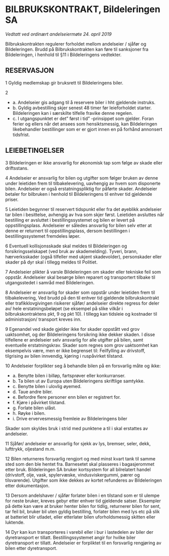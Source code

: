 BILBRUKSKONTRAKT, Bildeleringen SA
==================================

_Vedtatt ved ordinært andelseiermøte 24. april 2019_

Bilbrukskontrakten regulerer forholdet mellom andelseier / sjåfør og
Bildeleringen. Brudd på Bilbrukskontrakten kan føre til sanksjoner fra
Bildeleringen, i henhold til §11 i Bildeleringens vedtekter.

## RESERVASJON ##

1 Gyldig medlemskap gir bruksrett til Bildeleringens biler.

2

- a.   Andelseier gis adgang til å reservere biler i hht gjeldende instruks.
- b.   Gyldig avbestilling skjer senest 48 timer før leieforholdet starter.
  Bildeleringen kan i særskilte tilfelle fravike denne regelen.
- c.   I utgangspunktet er det” først i tid” -prinsippet som gjelder. Foran
  ferier og ellers når det ansees som hensiktsmessig, kan Bildeleringen
  likebehandler bestillinger som er er gjort innen en på forhånd annonsert
  tidsfrist.

## LEIEBETINGELSER ##

3 Bildeleringen er ikke ansvarlig for økonomisk tap som følge av skade eller
driftsstans.

4 Andelseier er ansvarlig for bilen og utgifter som følger bruken av denne under
leietiden frem til tilbakelevering, uavhengig av hvem som disponerte bilen.
Andelseier er også erstatningspliktig for påførte skader. Andelseier betaler for
bilbruken i henhold til Bildeleringens til enhver tid gjeldende priser.

5 Leietiden begynner til reservert tidspunkt eller fra det øyeblikk andelseier
tar bilen i besittelse, avhengig av hva som skjer først. Leietiden avsluttes når
bestilling er avsluttet i bestillingssystemet og bilen er levert på
oppstillingsplass. Andelseier er således ansvarlig for bilen selv etter at denne
er returnert til oppstillingsplass, dersom bestillingen i bestillingssystemet
fremdeles løper.

6 Eventuell kollisjonsskade skal meldes til Bildeleringen og
forsikringsselskapet (ved bruk av skademelding). Tyveri, brann, hærverksskader
(også tilfeller med ukjent skadevolder), personskader eller skader på dyr skal i
tillegg meldes til Politiet.

7 Andelseier plikter å varsle Bildeleringen om skader eller tekniske feil som
oppstår. Andelseier skal besørge bilen reparert og transportert tilbake til
utgangsstedet i samråd med Bildeleringen.

8 Andelseier er ansvarlig for skader som oppstår under leietiden frem til
tilbakelevering, Ved brudd på den til enhver tid gjeldende bilbrukskontrakt
eller trafikklovgivingen risikerer sjåfør/ andelseier direkte regress for deler
av/ hele erstatningsbeløpet (se eksempel på slike vilkår i bilbrukskontraktens
pkt, 9 og pkt 10). I tillegg kan tidsleie og kostnader til administrasjon/
transport kreves inn.

9 Egenandel ved skade gjelder ikke for skader oppstått ved grov uaktsomhet, og
der Bildeleringens forsikring ikke dekker skaden. I disse tilfellene er
andelseier selv ansvarlig for alle utgifter på bilen, samt eventuelle
erstatningskrav. Skader som regnes som grov uaktsomhet kan eksempelvis være, men
er ikke begrenset til: Feilfylling av drivstoff, tilgrising av bilen innvendig,
kjøring i ruspåvirket tilstand.

10 Andelseier forplikter seg å behandle bilen på en forsvarlig måte og ikke:

- a.   Benytte bilen i billøp, fartsprøver eller konkurranser.
- b.   Ta bilen ut av Europa uten Bildeleringens skriftlige samtykke.
- c.   Benytte bilen i ulovlig øyemed.
- d.   Taue andre biler.
- e.   Befordre flere personer enn bilen er registrert for.
- f.   Kjøre i påvirket tilstand.
- g.   Forlate bilen ulåst.
- h.   Røyke i bilen.
- i.   Drive ervervesmessig fremleie av Bildeleringens biler

Skader som skyldes bruk i strid med punktene a til i skal erstattes av
andelseier.

11 Sjåfør/ andelseier er ansvarlig for sjekk av lys, bremser, seler, dekk,
lufttrykk, oljestand m.m.

12 Bilen returneres forsvarlig rengjort og med minst kvart tank til samme sted
som den ble hentet fra. Barnesetet skal plasseres i bagasjerommet etter bruk.
Bildeleringen SA bruker kortsystem for all bilrelatert handel (drivstoff, olje,
vask, spylervæske, vindusviskergummi, pærer og tilsvarende). Utgifter som ikke
dekkes av kortet refunderes av Bildeleringen etter dokumentasjon.

13 Dersom andelshaver / sjåfør forlater bilen i en tilstand som er til ulempe
for neste bruker, kreves gebyr etter enhver tid gjeldende satser. Eksempler på
dette kan være at bruker henter bilen for tidlig, returnerer bilen for sent, tar
feil bil, bruker bil uten gyldig bestilling, forlater bilen med lys etc på slik
at batteriet blir utladet, eller etterlater bilen uforholdsmessig skitten eller
luktende.

14 Dyr kan kun transporteres i varebil eller i bur i lastedelen av biler der
dyretransport er tillatt. Bestillingssystemet angir for hvilke biler
dyretransport er tillatt. Andelseier er forpliktet til en forsvarlig rengjøring
av bilen etter dyretransport.
